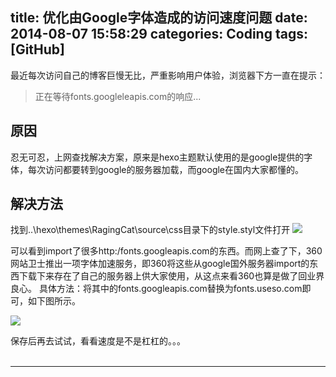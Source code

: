 title: 优化由Google字体造成的访问速度问题
date: 2014-08-07 15:58:29
categories: Coding
tags: [GitHub]
---

最近每次访问自己的博客巨慢无比，严重影响用户体验，浏览器下方一直在提示：
>正在等待fonts.googleleapis.com的响应...
<!-- more -->
## 原因
忍无可忍，上网查找解决方案，原来是hexo主题默认使用的是google提供的字体，每次访问都要转到google的服务器加载，而google在国内大家都懂的。

## 解决方法
找到..\hexo\themes\RagingCat\source\css目录下的style.styl文件打开
![](http://7u2eve.com1.z0.glb.clouddn.com/blogElement/style.PNG)


可以看到import了很多http:/fonts.googleapis.com的东西。而网上查了下，360网站卫士推出一项字体加速服务，即360将这些从google国外服务器import的东西下载下来存在了自己的服务器上供大家使用，从这点来看360也算是做了回业界良心。
具体方法：将其中的fonts.googleapis.com替换为fonts.useso.com即可，如下图所示。

![](http://7u2eve.com1.z0.glb.clouddn.com/blogElement/style2.PNG)

保存后再去试试，看看速度是不是杠杠的。。。
<br/>
<br/>

----------


